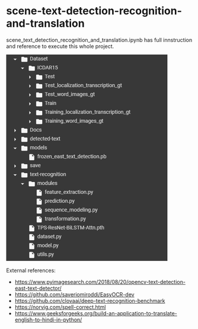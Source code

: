 # scene-text-detection-recognition-and-translation

scene_text_detection_recognition_and_translation.ipynb has full innstruction and reference to execute this whole project.

![](https://raw.githubusercontent.com/sumitmishra27598/scene-text-detection-recognition-and-translation/main/directory_structure.PNG)

External references:
* https://www.pyimagesearch.com/2018/08/20/opencv-text-detection-east-text-detector/
* https://github.com/saveriomiroddi/EasyOCR-dev
* https://github.com/clovaai/deep-text-recognition-benchmark
* https://norvig.com/spell-correct.html
* https://www.geeksforgeeks.org/build-an-application-to-translate-english-to-hindi-in-python/

